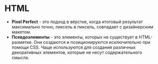 # HTML

- **Pixel Perfect** - это подход в вёрстке, когда итоговый результат максимально точно, пиксель в пиксель, совпадает с дизайнерским макетом.
- **Псевдоэлементы** - это элементы, которых не существует в HTML-разметке. Они создаются и позиционируются исключительно при помощи CSS. Чаще используются для создания различных декоративных элементов, которые не несут содержательного смысла.
